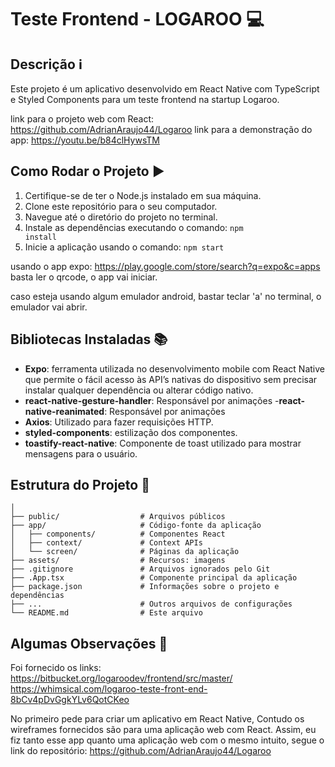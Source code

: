 # Teste Frontend - LOGAROO 💻

## Descrição ℹ️
Este projeto é um aplicativo desenvolvido em React Native com TypeScript e Styled Components para um teste frontend na startup Logaroo.

link para o projeto web com React: https://github.com/AdrianAraujo44/Logaroo
link para a demonstração do app: https://youtu.be/b84clHywsTM

## Como Rodar o Projeto ▶️
1. Certifique-se de ter o Node.js instalado em sua máquina.
2. Clone este repositório para o seu computador.
3. Navegue até o diretório do projeto no terminal.
4. Instale as dependências executando o comando: <code>npm install</code>
5. Inicie a aplicação usando o comando: <code>npm start</code>

usando o app expo: https://play.google.com/store/search?q=expo&c=apps
basta ler o qrcode, o app vai iniciar.

caso esteja usando algum emulador android, bastar teclar 'a' no terminal, o emulador vai abrir. 

## Bibliotecas Instaladas 📚
- **Expo**: ferramenta utilizada no desenvolvimento mobile com React Native que permite o fácil acesso às API’s nativas do dispositivo sem precisar instalar qualquer dependência ou alterar código nativo.
- **react-native-gesture-handler**: Responsável por animações
-**react-native-reanimated**: Responsável por animações
- **Axios**: Utilizado para fazer requisições HTTP.
- **styled-components**: estilização dos componentes.
- **toastify-react-native**: Componente de toast utilizado para mostrar mensagens para o usuário.

## Estrutura do Projeto 📂
```plaintext
│
├── public/                  # Arquivos públicos
├── app/                     # Código-fonte da aplicação
│   ├── components/          # Componentes React
│   ├── context/             # Context APIs
│   └── screen/              # Páginas da aplicação
├── assets/                  # Recursos: imagens
├── .gitignore               # Arquivos ignorados pelo Git
├── .App.tsx                 # Componente principal da aplicação
├── package.json             # Informações sobre o projeto e dependências
├── ...                      # Outros arquivos de configurações
└── README.md                # Este arquivo
```
## Algumas Observações 📝

Foi fornecido os links:
https://bitbucket.org/logaroodev/frontend/src/master/ 
https://whimsical.com/logaroo-teste-front-end-8bCv4pDvGgkYLv6QotCKeo

No primeiro pede para criar um aplicativo em React Native, Contudo os wireframes fornecidos são para uma aplicação web com React. Assim, eu fiz tanto esse app quanto uma aplicação web com o mesmo intuito, segue o link do repositório: https://github.com/AdrianAraujo44/Logaroo